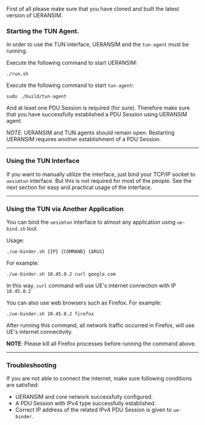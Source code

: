 First of all please make sure that you have cloned and built the latest version of UERANSIM.

### Starting the TUN Agent.

In order to use the TUN interface, UERANSIM and the `tun-agent` must be running.

Execute the following command to start UERANSIM:
```
./run.sh
```

Execute the following command to start `tun-agent`:

```
sudo ./build/tun-agent
```

And at least one PDU Session is required (for sure). Therefore make sure that you have successfully established a PDU Session using UERANSIM agent.

*NOTE*: UERANSIM and TUN agents should remain open. Restarting UERANSIM requires another establishment of a PDU Session.

---

### Using the TUN Interface

If you want to manually utilize the interface, just bind your TCP/IP socket to `uesimtun` interface. But this is not required for most of the people. See the next section for easy and practical usage of the interface.

---

### Using the TUN via Another Application

You can bind the `uesimtun` interface to almost any application using `ue-bind.sh` tool.

Usage:

```
./ue-binder.sh {IP} {COMMAND} {ARGS}
```

For example:

```
./ue-binder.sh 10.45.0.2 curl google.com
```

In this way, `curl` command will use UE's internet connection with IP `10.45.0.2`

You can also use web browsers such as Firefox. For example:

```
./ue-binder.sh 10.45.0.2 firefox
```

After running this command, all network traffic occurred in Firefox, will use UE's internet connectivity.

**NOTE**: Please kill all Firefox processes before running the command above.

---

### Troubleshooting

If you are not able to connect the internet, make sure following conditions are satisfied:

- UERANSIM and core network successfully configured.
- A PDU Session with IPv4 type successfully established.
- Correct IP address of the related IPv4 PDU Session is given to `ue-binder`.

